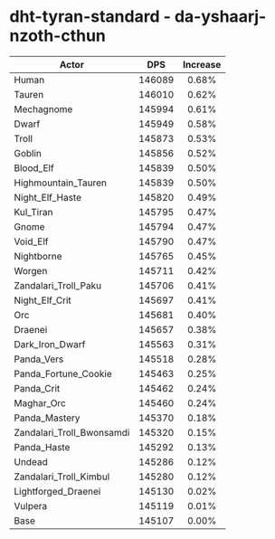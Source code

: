 # dht-tyran-standard - da-yshaarj-nzoth-cthun
| Actor | DPS | Increase |
|---|:---:|:---:|
|Human|146089|0.68%|
|Tauren|146010|0.62%|
|Mechagnome|145994|0.61%|
|Dwarf|145949|0.58%|
|Troll|145873|0.53%|
|Goblin|145856|0.52%|
|Blood_Elf|145839|0.50%|
|Highmountain_Tauren|145839|0.50%|
|Night_Elf_Haste|145820|0.49%|
|Kul_Tiran|145795|0.47%|
|Gnome|145794|0.47%|
|Void_Elf|145790|0.47%|
|Nightborne|145765|0.45%|
|Worgen|145711|0.42%|
|Zandalari_Troll_Paku|145706|0.41%|
|Night_Elf_Crit|145697|0.41%|
|Orc|145681|0.40%|
|Draenei|145657|0.38%|
|Dark_Iron_Dwarf|145563|0.31%|
|Panda_Vers|145518|0.28%|
|Panda_Fortune_Cookie|145463|0.25%|
|Panda_Crit|145462|0.24%|
|Maghar_Orc|145460|0.24%|
|Panda_Mastery|145370|0.18%|
|Zandalari_Troll_Bwonsamdi|145320|0.15%|
|Panda_Haste|145292|0.13%|
|Undead|145286|0.12%|
|Zandalari_Troll_Kimbul|145280|0.12%|
|Lightforged_Draenei|145130|0.02%|
|Vulpera|145119|0.01%|
|Base|145107|0.00%|
